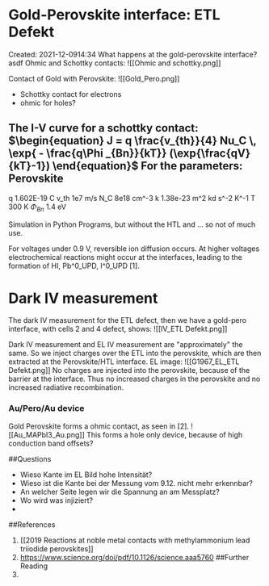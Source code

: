 # Gold-Perovskite interface: ETL Defekt

Created: 2021-12-0914:34
What happens at the gold-perovskite interface?
asdf
Ohmic and Schottky contacts:
![[Ohmic and schottky.png]] 

Contact of Gold with Perovskite:
![[Gold_Pero.png]]
- Schottky contact for electrons
- ohmic for holes?

The I-V curve for a schottky contact:
$\begin{equation}
J = q \frac{v_{th}}{4} Nu_C \, \exp{ - \frac{q\Phi _{Bn}}{kT}} (\exp{\frac{qV}{kT}-1})
\end{equation}$
For the parameters:
				Perovskite
--------------------------
q				1.602E-19		C
v_th			1e7					m/s
N_C				8e18				cm^-3
k				1.38e-23			m^2 kd s^-2 K^-1
T 				300					K
$\Phi_{Bn}$			1.4			eV			

Simulation in Python Programs, but without the HTL and ... so not of much use.

For voltages under 0.9 V, reversible ion diffusion  occurs. At higher voltages electrochemical reactions might occur at the interfaces, leading to the formation of HI, Pb^0_UPD, I^0_UPD [1].

# Dark IV measurement
The dark IV measurement for the ETL defect, then we have a gold-pero interface, with cells 2 and 4 defect, shows: 
![[IV_ETL Defekt.png]]

Dark IV measurement and EL IV measurement are "approximately" the same. So we inject charges over the ETL into the perovskite, which are then extracted at the Perovskite/HTL interface.
EL image:
![[G1967_EL_ETL Defekt.png]]
No charges are injected into the perovskite, because of the barrier at the interface. Thus no increased charges in the perovskite and no increased radiative recombination.

### Au/Pero/Au device

Gold Perovskite forms a ohmic contact, as seen in [2].
![[Au_MAPbI3_Au.png]]
This forms a hole only device, because of high conduction band offsets?

##Questions 
- Wieso Kante im EL Bild hohe Intensität?
- Wieso ist die Kante bei der Messung vom 9.12. nicht mehr erkennbar?
- An welcher Seite legen wir die Spannung an am Messplatz?
- Wo wird was injiziert?
- 
##References
1. [[2019 Reactions at noble metal contacts with methylammonium lead triiodide perovskites]]
2. https://www.science.org/doi/pdf/10.1126/science.aaa5760
##Further Reading
1. 
